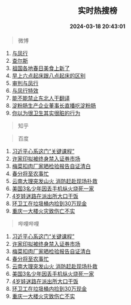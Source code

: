 <div align="center"><h2>实时热搜榜</h2><h4>2024-03-18 20:43:01</h4></div>

> 微博  

1. [与凤行](https://s.weibo.com/weibo?q=%E4%B8%8E%E5%87%A4%E8%A1%8C&t=31&band_rank=1&Refer=top)<br />
2. [查尔斯](https://s.weibo.com/weibo?q=%E6%9F%A5%E5%B0%94%E6%96%AF&t=31&band_rank=2&Refer=top)<br />
3. [祖国各地春日美食上新了](https://s.weibo.com/weibo?q=%23%E7%A5%96%E5%9B%BD%E5%90%84%E5%9C%B0%E6%98%A5%E6%97%A5%E7%BE%8E%E9%A3%9F%E4%B8%8A%E6%96%B0%E4%BA%86%23&t=31&band_rank=3&Refer=top)<br />
4. [早上六点起床跟八点起床的区别](https://s.weibo.com/weibo?q=%23%E6%97%A9%E4%B8%8A%E5%85%AD%E7%82%B9%E8%B5%B7%E5%BA%8A%E8%B7%9F%E5%85%AB%E7%82%B9%E8%B5%B7%E5%BA%8A%E7%9A%84%E5%8C%BA%E5%88%AB%23&t=31&band_rank=4&Refer=top)<br />
5. [审判与凤行](https://s.weibo.com/weibo?q=%E5%AE%A1%E5%88%A4%E4%B8%8E%E5%87%A4%E8%A1%8C&t=31&band_rank=5&Refer=top)<br />
6. [与凤行特效](https://s.weibo.com/weibo?q=%E4%B8%8E%E5%87%A4%E8%A1%8C%E7%89%B9%E6%95%88&t=31&band_rank=6&Refer=top)<br />
7. [能不能禁止东北人干翻译](https://s.weibo.com/weibo?q=%23%E8%83%BD%E4%B8%8D%E8%83%BD%E7%A6%81%E6%AD%A2%E4%B8%9C%E5%8C%97%E4%BA%BA%E5%B9%B2%E7%BF%BB%E8%AF%91%23&t=31&band_rank=7&Refer=top)<br />
8. [淀粉肠生产企业董事长直播吃淀粉肠](https://s.weibo.com/weibo?q=%23%E6%B7%80%E7%B2%89%E8%82%A0%E7%94%9F%E4%BA%A7%E4%BC%81%E4%B8%9A%E8%91%A3%E4%BA%8B%E9%95%BF%E7%9B%B4%E6%92%AD%E5%90%83%E6%B7%80%E7%B2%89%E8%82%A0%23&t=31&band_rank=8&Refer=top)<br />
9. [你以为很卫生其实很脏的行为](https://s.weibo.com/weibo?q=%E4%BD%A0%E4%BB%A5%E4%B8%BA%E5%BE%88%E5%8D%AB%E7%94%9F%E5%85%B6%E5%AE%9E%E5%BE%88%E8%84%8F%E7%9A%84%E8%A1%8C%E4%B8%BA&t=31&band_rank=9&Refer=top)<br />

> 知乎  


> 百度  

1. [习近平心系这门“关键课程”](https://www.baidu.com/s?wd=%E4%B9%A0%E8%BF%91%E5%B9%B3%E5%BF%83%E7%B3%BB%E8%BF%99%E9%97%A8%E2%80%9C%E5%85%B3%E9%94%AE%E8%AF%BE%E7%A8%8B%E2%80%9D&sa=fyb_news&rsv_dl=fyb_news)<br />
2. [许家印拟被终身禁入证券市场](https://www.baidu.com/s?wd=%E8%AE%B8%E5%AE%B6%E5%8D%B0%E6%8B%9F%E8%A2%AB%E7%BB%88%E8%BA%AB%E7%A6%81%E5%85%A5%E8%AF%81%E5%88%B8%E5%B8%82%E5%9C%BA&sa=fyb_news&rsv_dl=fyb_news)<br />
3. [梅菜扣肉厂家晒检验报告自证清白](https://www.baidu.com/s?wd=%E6%A2%85%E8%8F%9C%E6%89%A3%E8%82%89%E5%8E%82%E5%AE%B6%E6%99%92%E6%A3%80%E9%AA%8C%E6%8A%A5%E5%91%8A%E8%87%AA%E8%AF%81%E6%B8%85%E7%99%BD&sa=fyb_news&rsv_dl=fyb_news)<br />
4. [春分将至农事忙](https://www.baidu.com/s?wd=%E6%98%A5%E5%88%86%E5%B0%86%E8%87%B3%E5%86%9C%E4%BA%8B%E5%BF%99&sa=fyb_news&rsv_dl=fyb_news)<br />
5. [云南大理突发山火 消防赶赴现场扑救](https://www.baidu.com/s?wd=%E4%BA%91%E5%8D%97%E5%A4%A7%E7%90%86%E7%AA%81%E5%8F%91%E5%B1%B1%E7%81%AB+%E6%B6%88%E9%98%B2%E8%B5%B6%E8%B5%B4%E7%8E%B0%E5%9C%BA%E6%89%91%E6%95%91&sa=fyb_news&rsv_dl=fyb_news)<br />
6. [美国3名少年因丢手机纵火烧死一家](https://www.baidu.com/s?wd=%E7%BE%8E%E5%9B%BD3%E5%90%8D%E5%B0%91%E5%B9%B4%E5%9B%A0%E4%B8%A2%E6%89%8B%E6%9C%BA%E7%BA%B5%E7%81%AB%E7%83%A7%E6%AD%BB%E4%B8%80%E5%AE%B6&sa=fyb_news&rsv_dl=fyb_news)<br />
7. [4岁娃迷路在派出所大口干饭](https://www.baidu.com/s?wd=4%E5%B2%81%E5%A8%83%E8%BF%B7%E8%B7%AF%E5%9C%A8%E6%B4%BE%E5%87%BA%E6%89%80%E5%A4%A7%E5%8F%A3%E5%B9%B2%E9%A5%AD&sa=fyb_news&rsv_dl=fyb_news)<br />
8. [环卫工在垃圾桶内捡到30万现金](https://www.baidu.com/s?wd=%E7%8E%AF%E5%8D%AB%E5%B7%A5%E5%9C%A8%E5%9E%83%E5%9C%BE%E6%A1%B6%E5%86%85%E6%8D%A1%E5%88%B030%E4%B8%87%E7%8E%B0%E9%87%91&sa=fyb_news&rsv_dl=fyb_news)<br />
9. [重庆一大楼火灾致伤亡不实](https://www.baidu.com/s?wd=%E9%87%8D%E5%BA%86%E4%B8%80%E5%A4%A7%E6%A5%BC%E7%81%AB%E7%81%BE%E8%87%B4%E4%BC%A4%E4%BA%A1%E4%B8%8D%E5%AE%9E&sa=fyb_news&rsv_dl=fyb_news)<br />

> 哔哩哔哩  

1. [习近平心系这门“关键课程”](https://www.baidu.com/s?wd=%E4%B9%A0%E8%BF%91%E5%B9%B3%E5%BF%83%E7%B3%BB%E8%BF%99%E9%97%A8%E2%80%9C%E5%85%B3%E9%94%AE%E8%AF%BE%E7%A8%8B%E2%80%9D&sa=fyb_news&rsv_dl=fyb_news)<br />
2. [许家印拟被终身禁入证券市场](https://www.baidu.com/s?wd=%E8%AE%B8%E5%AE%B6%E5%8D%B0%E6%8B%9F%E8%A2%AB%E7%BB%88%E8%BA%AB%E7%A6%81%E5%85%A5%E8%AF%81%E5%88%B8%E5%B8%82%E5%9C%BA&sa=fyb_news&rsv_dl=fyb_news)<br />
3. [梅菜扣肉厂家晒检验报告自证清白](https://www.baidu.com/s?wd=%E6%A2%85%E8%8F%9C%E6%89%A3%E8%82%89%E5%8E%82%E5%AE%B6%E6%99%92%E6%A3%80%E9%AA%8C%E6%8A%A5%E5%91%8A%E8%87%AA%E8%AF%81%E6%B8%85%E7%99%BD&sa=fyb_news&rsv_dl=fyb_news)<br />
4. [春分将至农事忙](https://www.baidu.com/s?wd=%E6%98%A5%E5%88%86%E5%B0%86%E8%87%B3%E5%86%9C%E4%BA%8B%E5%BF%99&sa=fyb_news&rsv_dl=fyb_news)<br />
5. [云南大理突发山火 消防赶赴现场扑救](https://www.baidu.com/s?wd=%E4%BA%91%E5%8D%97%E5%A4%A7%E7%90%86%E7%AA%81%E5%8F%91%E5%B1%B1%E7%81%AB+%E6%B6%88%E9%98%B2%E8%B5%B6%E8%B5%B4%E7%8E%B0%E5%9C%BA%E6%89%91%E6%95%91&sa=fyb_news&rsv_dl=fyb_news)<br />
6. [美国3名少年因丢手机纵火烧死一家](https://www.baidu.com/s?wd=%E7%BE%8E%E5%9B%BD3%E5%90%8D%E5%B0%91%E5%B9%B4%E5%9B%A0%E4%B8%A2%E6%89%8B%E6%9C%BA%E7%BA%B5%E7%81%AB%E7%83%A7%E6%AD%BB%E4%B8%80%E5%AE%B6&sa=fyb_news&rsv_dl=fyb_news)<br />
7. [4岁娃迷路在派出所大口干饭](https://www.baidu.com/s?wd=4%E5%B2%81%E5%A8%83%E8%BF%B7%E8%B7%AF%E5%9C%A8%E6%B4%BE%E5%87%BA%E6%89%80%E5%A4%A7%E5%8F%A3%E5%B9%B2%E9%A5%AD&sa=fyb_news&rsv_dl=fyb_news)<br />
8. [环卫工在垃圾桶内捡到30万现金](https://www.baidu.com/s?wd=%E7%8E%AF%E5%8D%AB%E5%B7%A5%E5%9C%A8%E5%9E%83%E5%9C%BE%E6%A1%B6%E5%86%85%E6%8D%A1%E5%88%B030%E4%B8%87%E7%8E%B0%E9%87%91&sa=fyb_news&rsv_dl=fyb_news)<br />
9. [重庆一大楼火灾致伤亡不实](https://www.baidu.com/s?wd=%E9%87%8D%E5%BA%86%E4%B8%80%E5%A4%A7%E6%A5%BC%E7%81%AB%E7%81%BE%E8%87%B4%E4%BC%A4%E4%BA%A1%E4%B8%8D%E5%AE%9E&sa=fyb_news&rsv_dl=fyb_news)<br />
